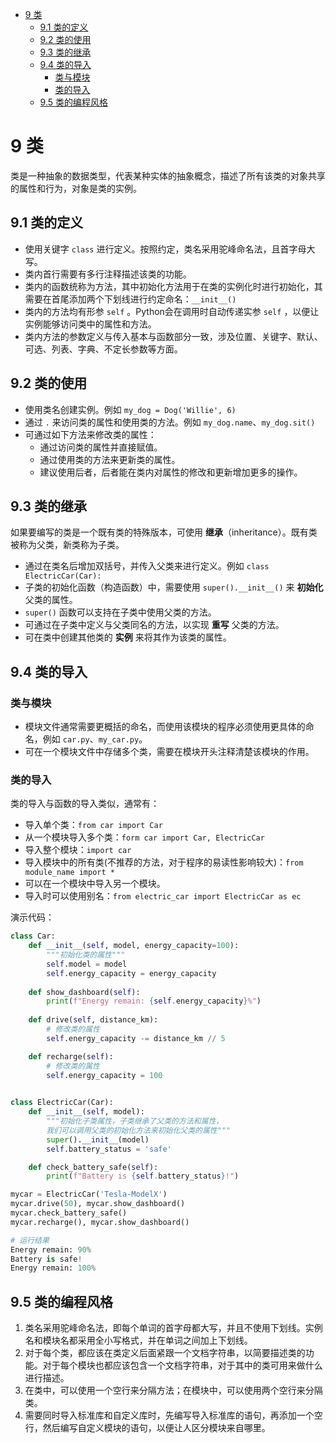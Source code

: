 - [9 类](#9-类)
  - [9.1 类的定义](#91-类的定义)
  - [9.2 类的使用](#92-类的使用)
  - [9.3 类的继承](#93-类的继承)
  - [9.4 类的导入](#94-类的导入)
    - [类与模块](#类与模块)
    - [类的导入](#类的导入)
  - [9.5 类的编程风格](#95-类的编程风格)

# 9 类
类是一种抽象的数据类型，代表某种实体的抽象概念，描述了所有该类的对象共享的属性和行为，对象是类的实例。

## 9.1 类的定义
- 使用关键字 `class` 进行定义。按照约定，类名采用驼峰命名法，且首字母大写。
- 类内首行需要有多行注释描述该类的功能。
- 类内的函数统称为方法，其中初始化方法用于在类的实例化时进行初始化，其需要在首尾添加两个下划线进行约定命名：`__init__()`
- 类内的方法均有形参 `self` 。Python会在调用时自动传递实参 `self` ，以便让实例能够访问类中的属性和方法。
- 类内方法的参数定义与传入基本与函数部分一致，涉及位置、关键字、默认、可选、列表、字典、不定长参数等方面。

## 9.2 类的使用
- 使用类名创建实例。例如 `my_dog = Dog('Willie', 6)`
- 通过 `.` 来访问类的属性和使用类的方法。例如 `my_dog.name`、`my_dog.sit()`
- 可通过如下方法来修改类的属性：
  - 通过访问类的属性并直接赋值。
  - 通过使用类的方法来更新类的属性。
  - 建议使用后者，后者能在类内对属性的修改和更新增加更多的操作。

## 9.3 类的继承
如果要编写的类是一个既有类的特殊版本，可使用 **继承**（inheritance）。既有类被称为父类，新类称为子类。
- 通过在类名后增加双括号，并传入父类来进行定义。例如 `class ElectricCar(Car):`
- 子类的初始化函数（构造函数）中，需要使用 `super().__init__()` 来 **初始化** 父类的属性。
- `super()` 函数可以支持在子类中使用父类的方法。
- 可通过在子类中定义与父类同名的方法，以实现 **重写** 父类的方法。
- 可在类中创建其他类的 **实例** 来将其作为该类的属性。

## 9.4 类的导入
### 类与模块
- 模块文件通常需要更概括的命名，而使用该模块的程序必须使用更具体的命名，例如 `car.py`、`my_car.py`。
- 可在一个模块文件中存储多个类，需要在模块开头注释清楚该模块的作用。

### 类的导入
类的导入与函数的导入类似，通常有：
- 导入单个类：`from car import Car`
- 从一个模块导入多个类：`form car import Car, ElectricCar`
- 导入整个模块：`import car`
- 导入模块中的所有类(不推荐的方法，对于程序的易读性影响较大)：`from module_name import *`
- 可以在一个模块中导入另一个模块。
- 导入时可以使用别名：`from electric_car import ElectricCar as ec`

演示代码：
```python
class Car:
    def __init__(self, model, energy_capacity=100):
        """初始化类的属性"""
        self.model = model
        self.energy_capacity = energy_capacity
    
    def show_dashboard(self):
        print(f"Energy remain: {self.energy_capacity}%")
    
    def drive(self, distance_km):
        # 修改类的属性
        self.energy_capacity -= distance_km // 5

    def recharge(self):
        # 修改类的属性
        self.energy_capacity = 100
    

class ElectricCar(Car):
    def __init__(self, model):
        """初始化子类属性，子类继承了父类的方法和属性，
        我们可以调用父类的初始化方法来初始化父类的属性"""
        super().__init__(model)
        self.battery_status = 'safe'

    def check_battery_safe(self):
        print(f"Battery is {self.battery_status}!")

mycar = ElectricCar('Tesla-ModelX')
mycar.drive(50), mycar.show_dashboard()
mycar.check_battery_safe()
mycar.recharge(), mycar.show_dashboard()

# 运行结果
Energy remain: 90%
Battery is safe!
Energy remain: 100%
```

## 9.5 类的编程风格
1. 类名采用驼峰命名法，即每个单词的首字母都大写，并且不使用下划线。实例名和模块名都采用全小写格式，并在单词之间加上下划线。
2. 对于每个类，都应该在类定义后面紧跟一个文档字符串，以简要描述类的功能。对于每个模块也都应该包含一个文档字符串，对于其中的类可用来做什么进行描述。
3. 在类中，可以使用一个空行来分隔方法；在模块中，可以使用两个空行来分隔类。
4. 需要同时导入标准库和自定义库时，先编写导入标准库的语句，再添加一个空行，然后编写自定义模块的语句，以便让人区分模块来自哪里。